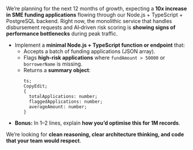 We’re planning for the next 12 months of growth, expecting a **10x increase in SME funding applications** flowing through our Node.js + TypeScript + PostgreSQL backend. Right now, the monolithic service that handles disbursement requests and AI‑driven risk scoring is **showing signs of performance bottlenecks** during peak traffic.

- Implement a **minimal Node.js + TypeScript function or endpoint** that:
  - Accepts a batch of funding applications (JSON array).
  - Flags **high-risk applications** where `fundAmount > 50000` or `borrowerName` is missing.
  - Returns a **summary object**:
    ```tsx
    ts;
    CopyEdit;
    {
      totalApplications: number;
      flaggedApplications: number;
      averageAmount: number;
    }
    ```
- **Bonus:** In 1–2 lines, explain **how you’d optimise this for 1M records**.

We’re looking for **clean reasoning, clear architecture thinking, and code that your team would respect**.
